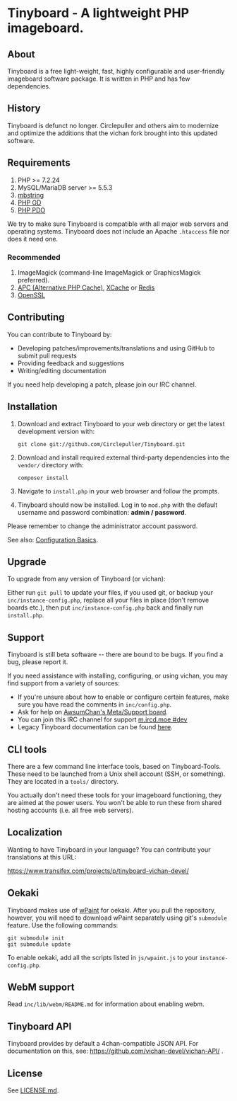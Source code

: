 Tinyboard - A lightweight PHP imageboard.
========================================================

About
------------
Tinyboard is a free light-weight, fast, highly configurable and user-friendly imageboard software package. It is written in PHP and has few dependencies.

History
------------
Tinyboard is defunct no longer. Circlepuller and others aim to modernize and optimize the additions that the vichan fork brought into this updated software.

Requirements
------------
1.	PHP >= 7.2.24
2.	MySQL/MariaDB server >= 5.5.3
3.	[mbstring](https://www.php.net/manual/en/mbstring.installation.php) 
4.	[PHP GD](https://www.php.net/manual/en/intro.image.php)
5.	[PHP PDO](https://www.php.net/manual/en/intro.pdo.php)

We try to make sure Tinyboard is compatible with all major web servers and
operating systems. Tinyboard does not include an Apache ```.htaccess``` file nor does
it need one.

### Recommended
1.	ImageMagick (command-line ImageMagick or GraphicsMagick preferred).
2.	[APC (Alternative PHP Cache)](https://php.net/manual/en/book.apc.php),
	[XCache](https://xcache.lighttpd.net/) or
	[Redis](https://pecl.php.net/package/redis)
3.  [OpenSSL](https://php.net/manual/en/book.openssl.php)

Contributing
------------
You can contribute to Tinyboard by:
*	Developing patches/improvements/translations and using GitHub to submit pull requests
*	Providing feedback and suggestions
*	Writing/editing documentation

If you need help developing a patch, please join our IRC channel.

Installation
-------------
1.	Download and extract Tinyboard to your web directory or get the latest
	development version with:

        git clone git://github.com/Circlepuller/Tinyboard.git

2.  Download and install required external third-party dependencies
    into the ```vendor/``` directory with:

		composer install
			
3.	Navigate to ```install.php``` in your web browser and follow the
	prompts.
4.	Tinyboard should now be installed. Log in to ```mod.php``` with the
	default username and password combination: **admin / password**.

Please remember to change the administrator account password.

See also: [Configuration Basics](https://web.archive.org/web/20121003095922/http://tinyboard.org/docs/?p=Config).

Upgrade
-------
To upgrade from any version of Tinyboard (or vichan):

Either run ```git pull``` to update your files, if you used git, or
backup your ```inc/instance-config.php```, replace all your files in place
(don't remove boards etc.), then put ```inc/instance-config.php``` back and
finally run ```install.php```.

Support
--------
Tinyboard is still beta software -- there are bound to be bugs. If you find a
bug, please report it.

If you need assistance with installing, configuring, or using vichan, you may
find support from a variety of sources:

*	If you're unsure about how to enable or configure certain features, make
	sure you have read the comments in ```inc/config.php```.
*	Ask for help on [AwsumChan's Meta/Support board](https://awsumchan.org/aw/).
*	You can join this IRC channel for support
	[m.ircd.moe #dev](irc://m.ircd.moe/dev)
*	Legacy Tinyboard documentation can be found [here](https://web.archive.org/web/20121016074303/http://tinyboard.org/docs/?p=Main_Page).

CLI tools
-----------------
There are a few command line interface tools, based on Tinyboard-Tools. These need
to be launched from a Unix shell account (SSH, or something). They are located in a ```tools/```
directory.

You actually don't need these tools for your imageboard functioning, they are aimed
at the power users. You won't be able to run these from shared hosting accounts
(i.e. all free web servers).

Localization
------------
Wanting to have Tinyboard in your language? You can contribute your translations at this URL:

https://www.transifex.com/projects/p/tinyboard-vichan-devel/

Oekaki
------
Tinyboard makes use of [wPaint](https://github.com/websanova/wPaint) for oekaki. After you pull the repository, however, you will need to download wPaint separately using git's `submodule` feature. Use the following commands:

```
git submodule init
git submodule update
```

To enable oekaki, add all the scripts listed in `js/wpaint.js` to your `instance-config.php`.

WebM support
------------
Read `inc/lib/webm/README.md` for information about enabling webm.

Tinyboard API
----------
Tinyboard provides by default a 4chan-compatible JSON API. For documentation on this, see:
https://github.com/vichan-devel/vichan-API/ .

License
--------
See [LICENSE.md](https://github.com/Circlepuller/Tinyboard/blob/master/LICENSE.md).
